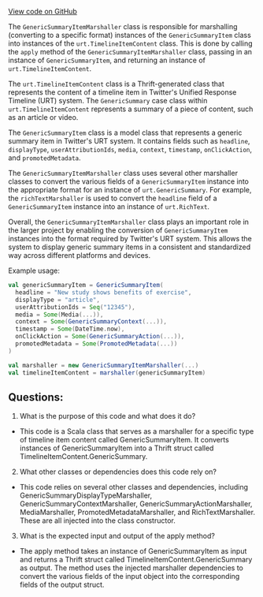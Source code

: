 [View code on GitHub](https://github.com/misbahsy/the-algorithm/product-mixer/core/src/main/scala/com/twitter/product_mixer/core/functional_component/marshaller/response/urt/item/generic_summary_item/GenericSummaryItemMarshaller.scala)

The `GenericSummaryItemMarshaller` class is responsible for marshalling (converting to a specific format) instances of the `GenericSummaryItem` class into instances of the `urt.TimelineItemContent` class. This is done by calling the `apply` method of the `GenericSummaryItemMarshaller` class, passing in an instance of `GenericSummaryItem`, and returning an instance of `urt.TimelineItemContent`.

The `urt.TimelineItemContent` class is a Thrift-generated class that represents the content of a timeline item in Twitter's Unified Response Timeline (URT) system. The `GenericSummary` case class within `urt.TimelineItemContent` represents a summary of a piece of content, such as an article or video.

The `GenericSummaryItem` class is a model class that represents a generic summary item in Twitter's URT system. It contains fields such as `headline`, `displayType`, `userAttributionIds`, `media`, `context`, `timestamp`, `onClickAction`, and `promotedMetadata`.

The `GenericSummaryItemMarshaller` class uses several other marshaller classes to convert the various fields of a `GenericSummaryItem` instance into the appropriate format for an instance of `urt.GenericSummary`. For example, the `richTextMarshaller` is used to convert the `headline` field of a `GenericSummaryItem` instance into an instance of `urt.RichText`.

Overall, the `GenericSummaryItemMarshaller` class plays an important role in the larger project by enabling the conversion of `GenericSummaryItem` instances into the format required by Twitter's URT system. This allows the system to display generic summary items in a consistent and standardized way across different platforms and devices. 

Example usage:

```scala
val genericSummaryItem = GenericSummaryItem(
  headline = "New study shows benefits of exercise",
  displayType = "article",
  userAttributionIds = Seq("12345"),
  media = Some(Media(...)),
  context = Some(GenericSummaryContext(...)),
  timestamp = Some(DateTime.now),
  onClickAction = Some(GenericSummaryAction(...)),
  promotedMetadata = Some(PromotedMetadata(...))
)

val marshaller = new GenericSummaryItemMarshaller(...)
val timelineItemContent = marshaller(genericSummaryItem)
```
## Questions: 
 1. What is the purpose of this code and what does it do?
- This code is a Scala class that serves as a marshaller for a specific type of timeline item content called GenericSummaryItem. It converts instances of GenericSummaryItem into a Thrift struct called TimelineItemContent.GenericSummary.

2. What other classes or dependencies does this code rely on?
- This code relies on several other classes and dependencies, including GenericSummaryDisplayTypeMarshaller, GenericSummaryContextMarshaller, GenericSummaryActionMarshaller, MediaMarshaller, PromotedMetadataMarshaller, and RichTextMarshaller. These are all injected into the class constructor.

3. What is the expected input and output of the apply method?
- The apply method takes an instance of GenericSummaryItem as input and returns a Thrift struct called TimelineItemContent.GenericSummary as output. The method uses the injected marshaller dependencies to convert the various fields of the input object into the corresponding fields of the output struct.